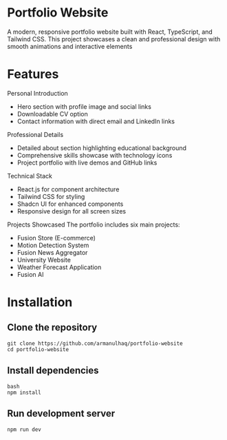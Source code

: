 # Portfolio Website
A modern, responsive portfolio website built with React, TypeScript, and Tailwind CSS. This project showcases a clean and professional design with smooth animations and interactive elements

# Features
Personal Introduction
- Hero section with profile image and social links
- Downloadable CV option
- Contact information with direct email and LinkedIn links
  
Professional Details
- Detailed about section highlighting educational background
- Comprehensive skills showcase with technology icons
- Project portfolio with live demos and GitHub links

Technical Stack
- React.js for component architecture
- Tailwind CSS for styling
- Shadcn UI for enhanced components
- Responsive design for all screen sizes

Projects Showcased
The portfolio includes six main projects:
- Fusion Store (E-commerce)
- Motion Detection System
- Fusion News Aggregator
- University Website
- Weather Forecast Application
- Fusion AI

# Installation
## Clone the repository
```
git clone https://github.com/armanulhaq/portfolio-website
cd portfolio-website
```
## Install dependencies
```
bash
npm install
```

## Run development server
```
npm run dev
```
